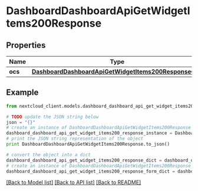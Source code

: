 # DashboardDashboardApiGetWidgetItems200Response


## Properties
Name | Type | Description | Notes
------------ | ------------- | ------------- | -------------
**ocs** | [**DashboardDashboardApiGetWidgetItems200ResponseOcs**](DashboardDashboardApiGetWidgetItems200ResponseOcs.md) |  | 

## Example

```python
from nextcloud_client.models.dashboard_dashboard_api_get_widget_items200_response import DashboardDashboardApiGetWidgetItems200Response

# TODO update the JSON string below
json = "{}"
# create an instance of DashboardDashboardApiGetWidgetItems200Response from a JSON string
dashboard_dashboard_api_get_widget_items200_response_instance = DashboardDashboardApiGetWidgetItems200Response.from_json(json)
# print the JSON string representation of the object
print DashboardDashboardApiGetWidgetItems200Response.to_json()

# convert the object into a dict
dashboard_dashboard_api_get_widget_items200_response_dict = dashboard_dashboard_api_get_widget_items200_response_instance.to_dict()
# create an instance of DashboardDashboardApiGetWidgetItems200Response from a dict
dashboard_dashboard_api_get_widget_items200_response_form_dict = dashboard_dashboard_api_get_widget_items200_response.from_dict(dashboard_dashboard_api_get_widget_items200_response_dict)
```
[[Back to Model list]](../README.md#documentation-for-models) [[Back to API list]](../README.md#documentation-for-api-endpoints) [[Back to README]](../README.md)


